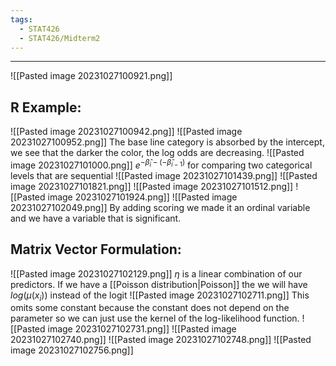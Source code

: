```yaml
---
tags:
  - STAT426
  - STAT426/Midterm2
---
```

---
![[Pasted image 20231027100921.png]]

## R Example:
![[Pasted image 20231027100942.png]]
![[Pasted image 20231027100952.png]]
The base line category is absorbed by the intercept, we see that the darker the color, the log odds are decreasing. 
![[Pasted image 20231027101000.png]]
$e^{-\hat\beta_i - (-\hat\beta_{i-1})}$  for comparing two categorical levels that are sequential
![[Pasted image 20231027101439.png]]
![[Pasted image 20231027101821.png]]
![[Pasted image 20231027101512.png]]
![[Pasted image 20231027101924.png]]
![[Pasted image 20231027102049.png]]
By adding scoring we made it an ordinal variable and we have a variable that is significant.
## Matrix Vector Formulation:
![[Pasted image 20231027102129.png]]
$\eta$ is a linear combination of our predictors. 
If we have a [[Poisson distribution|Poisson]] the we will have $log(\mu(x_i))$ instead of the logit
![[Pasted image 20231027102711.png]]
This omits some constant because the constant does not depend on the parameter so we can just use the kernel of the log-likelihood function.
![[Pasted image 20231027102731.png]]
![[Pasted image 20231027102740.png]]
![[Pasted image 20231027102748.png]]
![[Pasted image 20231027102756.png]]
